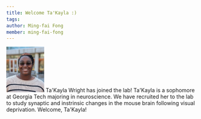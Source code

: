 ```yaml
---
title: Welcome Ta'Kayla :)
tags:
author: Ming-fai Fong
member: ming-fai-fong
---
```


<img src="../images/headshots/wright.png" alt="Ta'Kayla Wright" style="width:100px;"/>
Ta'Kayla Wright has joined the lab! Ta'Kayla is a sophomore at Georgia Tech majoring in neuroscience.  We have recruited her to the lab to study synaptic and instrinsic changes in the mouse brain following visual deprivation.  Welcome, Ta'Kayla!
